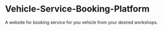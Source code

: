 # Vehicle-Service-Booking-Platform
A website for booking service for you vehicle from your desired workshops.
